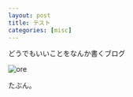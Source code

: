 ```yaml
---
layout: post
title: テスト
categories: [misc]
---
```


どうでもいいことをなんか書くブログ

<!--more-->

![ore](http://cdn.dropmark.com/2008/bad1c4ec8e9cf8afeb98b6faa1dcc3eadb677273/angry.jpg)

たぶん。
